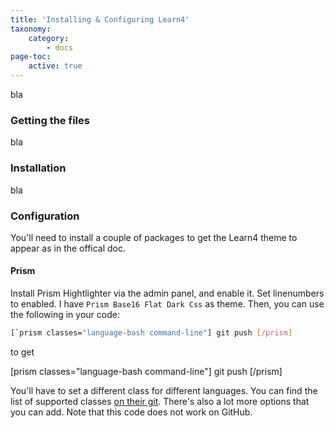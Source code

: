 ```yaml
---
title: 'Installing & Configuring Learn4'
taxonomy:
    category:
        - docs
page-toc:
    active: true
---
```


bla
### Getting the files
bla
### Installation
bla
### Configuration
You'll need to install a couple of packages to get the Learn4 theme to appear as in the offical doc.

#### Prism
Install Prism Hightlighter via the admin panel, and enable it. Set linenumbers to enabled. I have `Prism Base16 Flat Dark Css` as theme.
Then, you can use the following in your code:
```bash
[`prism classes="language-bash command-line"] git push [/prism]
```

to get

[prism classes="language-bash command-line"] git push [/prism]

You'll have to set a different class for different languages. You can find the list of supported classes [on their git](https://github.com/trilbymedia/grav-plugin-prism-highlight#languages-included). There's also a lot more options that you can add. Note that this code does not work on GitHub.